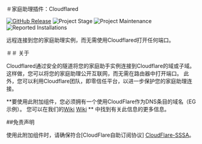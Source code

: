 ＃家庭助理插件：Cloudflared

[![GitHub Release][releases-shield]][releases]
![Project Stage][project-stage-shield]
![Project Maintenance][maintenance-shield]
![Reported Installations][installations-shield-stable]

远程连接到您的家庭助理实例，而无需使用Cloudflared打开任何端口。

＃＃ 关于

Cloudflared通过安全的隧道将您的家庭助手实例连接到Cloudflare的域或子域。
这样做，您可以将您的家庭助理公开互联网，而无需在路由器中打开端口。
此外，您可以利用Cloudflare团队，即零信任平台，以进一步保护您的家庭助理连接。

**要使用此附加组件，您必须拥有一个使用CloudFlare作为DNS条目的域名（EG示例）。
您可以在我们的[Wiki] [Wiki] **
中找到有关此信息的更多信息。

##免责声明

使用此附加组件时，请确保符合[CloudFlare自助订阅协议] [CloudFlare-SSSA]。

[cloudflare-sssa]: https://www.cloudflare.com/terms/
[domainarticle]: https://www.linkedin.com/pulse/what-do-domain-name-how-get-one-free-tobias-brenner?trk=public_post-content_share-article
[maintenance-shield]: https://img.shields.io/maintenance/yes/2025.svg
[project-stage-shield]: https://img.shields.io/badge/project%20stage-production%20ready-brightgreen.svg
[releases-shield]: https://img.shields.io/github/v/release/brenner-tobias/addon-cloudflared?include_prereleases
[releases]: https://github.com/brenner-tobias/addon-cloudflared/releases
[wiki]: https://github.com/brenner-tobias/addon-cloudflared/wiki/How-tos
[installations-shield-edge]: https://img.shields.io/badge/dynamic/json?url=https%3A%2F%2Fanalytics.home-assistant.io%2Faddons.json&query=%24%5B%22ffd6a162_cloudflared%22%5D.total&label=Reported%20Installations&link=https%3A%2F%2Fanalytics.home-assistant.io/add-ons
[installations-shield-stable]: https://img.shields.io/badge/dynamic/json?url=https%3A%2F%2Fanalytics.home-assistant.io%2Faddons.json&query=%24%5B%229074a9fa_cloudflared%22%5D.total&label=Reported%20Installations&link=https%3A%2F%2Fanalytics.home-assistant.io/add-ons